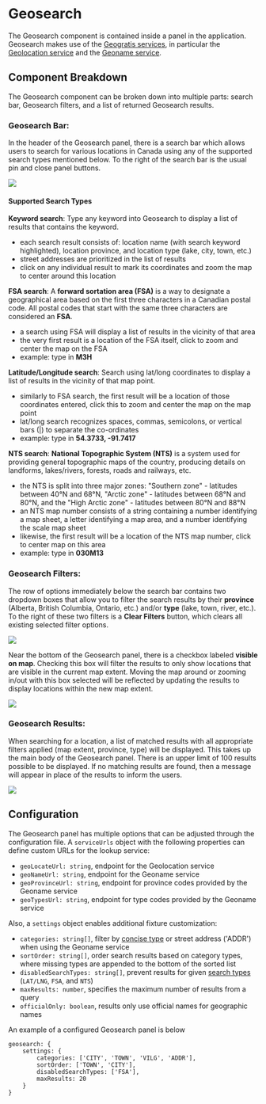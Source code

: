 # Geosearch

The Geosearch component is contained inside a panel in the application. Geosearch makes use of the [Geogratis services](https://geogratis.gc.ca/), in particular the [Geolocation service](https://www.nrcan.gc.ca/science-and-data/science-and-research/earth-sciences/geography/topographic-information/web-services/geolocation-service/17304) and the [Geoname service](https://www.nrcan.gc.ca/maps-tools-and-publications/maps/geographical-names-canada/application-programming-interface-api/9249).

## Component Breakdown

The Geosearch component can be broken down into multiple parts: search bar, Geosearch filters, and a list of returned Geosearch results.

### Geosearch Bar:

In the header of the Geosearch panel, there is a search bar which allows users to search for various locations in Canada using any of the supported search types mentioned below. To the right of the search bar is the usual pin and close panel buttons.

![](./images/geosearch-search.png)

#### Supported Search Types

**Keyword search**: Type any keyword into Geosearch to display a list of results that contains the keyword.
- each search result consists of: location name (with search keyword highlighted), location province, and location type (lake, city, town, etc.)
- street addresses are prioritized in the list of results
- click on any individual result to mark its coordinates and zoom the map to center around this location

**FSA search**: A **forward sortation area (FSA)** is a way to designate a geographical area based on the first three characters in a Canadian postal code. All postal codes that start with the same three characters are considered an **FSA**.
- a search using FSA will display a list of results in the vicinity of that area
- the very first result is a location of the FSA itself, click to zoom and center the map on the FSA
- example: type in **M3H**

**Latitude/Longitude search**: Search using lat/long coordinates to display a list of results in the vicinity of that map point.
- similarly to FSA search, the first result will be a location of those coordinates entered, click this to zoom and center the map on the map point
- lat/long search recognizes spaces, commas, semicolons, or vertical bars (|) to separate the co-ordinates
- example: type in **54.3733, -91.7417**

**NTS search**: **National Topographic System (NTS)** is a system used for providing general topographic maps of the country, producing details on landforms, lakes/rivers, forests, roads and railways, etc.
- the NTS is split into three major zones: "Southern zone" - latitudes between 40°N and 68°N, "Arctic zone" - latitudes between 68°N and 80°N, and the "High Arctic zone" - latitudes between 80°N and 88°N
- an NTS map number consists of a string containing a number identifying a map sheet, a letter identifying a map area, and a number identifying the scale map sheet
- likewise, the first result will be a location of the NTS map number, click to center map on this area
- example: type in **030M13**

### Geosearch Filters:

The row of options immediately below the search bar contains two dropdown boxes that allow you to filter the search results by their **province** (Alberta, British Columbia, Ontario, etc.) and/or **type** (lake, town, river, etc.). To the right of these two filters is a **Clear Filters** button, which clears all existing selected filter options.

![](./images/geosearch-top-filters.png)

Near the bottom of the Geosearch panel, there is a checkbox labeled **visible on map**. Checking this box will filter the results to only show locations that are visible in the current map extent. Moving the map around or zooming in/out with this box selected will be reflected by updating the results to display locations within the new map extent.

![](./images/geosearch-bottom-filters.png)

### Geosearch Results:

When searching for a location, a list of matched results with all appropriate filters applied (map extent, province, type) will be displayed. This takes up the main body of the Geosearch panel. There is an upper limit of 100 results possible to be displayed. If no matching results are found, then a message will appear in place of the results to inform the users.

![](./images/geosearch-results.png)

## Configuration

The Geosearch panel has multiple options that can be adjusted through the configuration file. A `serviceUrls` object with the following properties can define custom URLs for the lookup service:

- `geoLocateUrl: string`, endpoint for the Geolocation service
- `geoNameUrl: string`, endpoint for the Geoname service
- `geoProvinceUrl: string`, endpoint for province codes provided by the Geoname service
- `geoTypesUrl: string`, endpoint for type codes provided by the Geoname service

Also, a `settings` object enables additional fixture customization: 

- `categories: string[]`, filter by [concise type](https://geogratis.gc.ca/services/geoname/en/codes/concise.json) or street address ('ADDR') when using the Geoname service
- `sortOrder: string[]`, order search results based on category types, where missing types are appended to the bottom of the sorted list
- `disabledSearchTypes: string[]`, prevent results for given [search types](#Supported-Search-Types) (`LAT/LNG`, `FSA`, and `NTS`)
- `maxResults: number`, specifies the maximum number of results from a query
- `officialOnly: boolean`, results only use official names for geographic names

An example of a configured Geosearch panel is below

```text
geosearch: {
    settings: {
        categories: ['CITY', 'TOWN', 'VILG', 'ADDR'],
        sortOrder: ['TOWN', 'CITY'],
        disabledSearchTypes: ['FSA'],
        maxResults: 20
    }
}
```